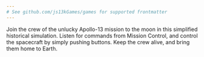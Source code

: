 ```yaml
---
# See github.com/js13kGames/games for supported frontmatter
---
```

Join the crew of the unlucky Apollo-13 mission to the moon in this simplified historical simulation. Listen for commands from Mission Control, and control the spacecraft by simply pushing buttons. Keep the crew alive, and bring them home to Earth.